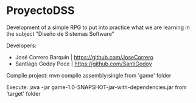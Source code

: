 # ProyectoDSS
Development of a simple RPG to put into practice what we are learning in the subject "Diseño de Sistemas Software"

Developers:
+ José Correro Barquín        | https://github.com/JoseCorrero
+ Santiago Godoy Poce         | https://github.com/SantiGodoy

Compile project: mvn compile assembly:single from 'game' folder

Execute: java -jar game-1.0-SNAPSHOT-jar-with-dependencies.jar from 'target' folder
